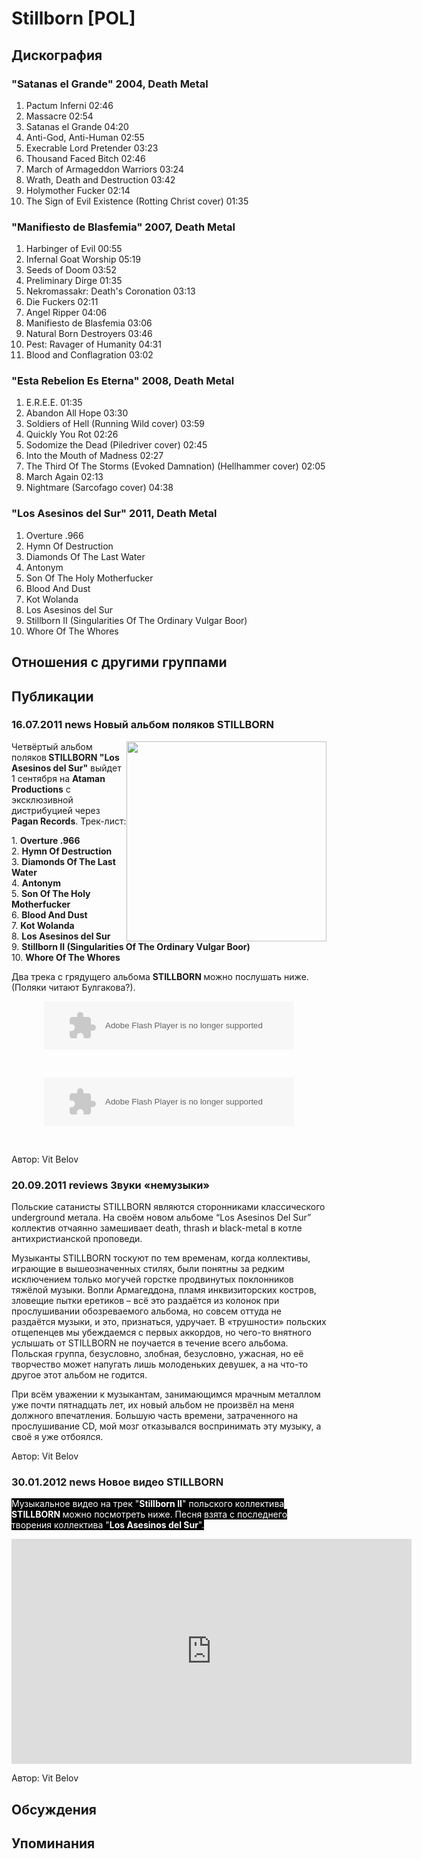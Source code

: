 # Stillborn [POL]



## Дискография

### "Satanas el Grande" 2004, Death Metal

1. Pactum Inferni  02:46   
2. Massacre  02:54  
3. Satanas el Grande  04:20  
4. Anti-God, Anti-Human  02:55   
5. Execrable Lord Pretender  03:23   
6. Thousand Faced Bitch  02:46  
7. March of Armageddon Warriors  03:24 
8. Wrath, Death and Destruction  03:42 
9. Holymother Fucker  02:14
10. The Sign of Evil Existence (Rotting Christ cover)  01:35 

### "Manifiesto de Blasfemia" 2007, Death Metal

1. Harbinger of Evil  00:55    
2. Infernal Goat Worship  05:19  
3. Seeds of Doom  03:52   
4. Preliminary Dirge  01:35   
5. Nekromassakr: Death's Coronation  03:13  
6. Die Fuckers  02:11   
7. Angel Ripper  04:06 
8. Manifiesto de Blasfemia  03:06  
9. Natural Born Destroyers  03:46 
10. Pest: Ravager of Humanity  04:31  
11. Blood and Conflagration  03:02    

### "Esta Rebelion Es Eterna" 2008, Death Metal

1. E.R.E.E.  01:35    
2. Abandon All Hope  03:30   
3. Soldiers of Hell (Running Wild cover)  03:59   
4. Quickly You Rot  02:26   
5. Sodomize the Dead (Piledriver cover)  02:45   
6. Into the Mouth of Madness  02:27   
7. The Third Of The Storms (Evoked Damnation) (Hellhammer cover)  02:05  
8. March Again  02:13  
9. Nightmare (Sarcofago cover)  04:38 

### "Los Asesinos del Sur" 2011, Death Metal

1. Overture .966
2. Hymn Of Destruction
3. Diamonds Of The Last Water
4. Antonym
5. Son Of The Holy Motherfucker
6. Blood And Dust
7. Kot Wolanda
8. Los Asesinos del Sur
9. Stillborn II (Singularities Of The Ordinary Vulgar Boor)
10. Whore Of The Whores


## Отношения с другими группами


## Публикации

### 16.07.2011 news Новый альбом поляков STILLBORN

<P><IMG height=320 alt="" hspace=0 src="/images/news_rus/2011.07/20175.jpg" width=320 align=right border=0>Четвёртый альбом поляков<STRONG> STILLBORN "Los Asesinos del Sur"</STRONG> выйдет 1 сентября на <STRONG>Ataman Productions</STRONG> с эксклюзивной дистрибуцией через <STRONG>Pagan Records</STRONG>. Трек-лист:</P>
<P>1. <STRONG>Overture .966</STRONG><BR>2. <STRONG>Hymn Of Destruction</STRONG><BR>3. <STRONG>Diamonds Of The Last Water</STRONG><BR>4. <STRONG>Antonym<BR></STRONG>5. <STRONG>Son Of The Holy Motherfucker</STRONG><BR>6. <STRONG>Blood And Dust<BR></STRONG>7. <STRONG>Kot Wolanda</STRONG><BR>8. <STRONG>Los Asesinos del Sur</STRONG><BR>9. <STRONG>Stillborn II (Singularities Of The Ordinary Vulgar Boor)<BR></STRONG>10. <STRONG>Whore Of The Whores</STRONG></P>
<P>Два трека с грядущего альбома <STRONG>STILLBORN </STRONG>можно послушать ниже. (Поляки читают Булгакова?).</P>
<P>
<CENTER>
<DIV><EMBED id=FlashDiv style="DISPLAY: inline" src=http://www.myspace.com/music/song-embed?songid=83000149&getSwf=true width=400 height=77 type=application/x-shockwave-flash quality="high" wmode="transparent" FlashVars="songId=83000149&pid=-4641440623505656350" AllowScriptAccess="always"> 
<P><A href="http://www.myspace.com/music" target=_blank></A>&nbsp;</P></DIV>
<P></P>
<P>
<CENTER>
<DIV><EMBED id=FlashDiv style="DISPLAY: inline" src=http://www.myspace.com/music/song-embed?songid=83000126&getSwf=true width=400 height=77 type=application/x-shockwave-flash quality="high" wmode="transparent" FlashVars="songId=83000126&pid=-4641440623505656350" AllowScriptAccess="always"> 
<P><A href="http://www.myspace.com/music" target=_blank></A>&nbsp;</P></DIV>
<P></P></CENTER></CENTER>
Автор: Vit Belov

### 20.09.2011 reviews Звуки «немузыки»

<P>Польские сатанисты STILLBORN являются сторонниками классического underground метала. На своём новом альбоме “Los Asesinos Del Sur” коллектив отчаянно замешивает death, thrash и black-metal в котле антихристианской проповеди.</P>
<P>Музыканты STILLBORN тоскуют по тем временам, когда коллективы, играющие в вышеозначенных стилях, были понятны за редким исключением только могучей горстке продвинутых поклонников тяжёлой музыки. Вопли Армагеддона, пламя инквизиторских костров, зловещие пытки еретиков – всё это раздаётся из колонок при прослушивании обозреваемого альбома, но совсем оттуда не раздаётся музыки, и это, признаться, удручает. В «трушности» польских отщепенцев мы убеждаемся с первых аккордов, но чего-то внятного услышать от STILLBORN не поучается в течение всего альбома. Польская группа, безусловно, злобная, безусловно, ужасная, но её творчество может напугать лишь молоденьких девушек, а на что-то другое этот альбом не годится.</P>
<P>При всём уважении к музыкантам, занимающимся мрачным металлом уже почти пятнадцать лет, их новый альбом не произвёл на меня должного впечатления. Большую часть времени, затраченного на прослушивание CD, мой мозг отказывался воспринимать эту музыку, а своё я уже отбоялся.</P>
Автор: Vit Belov

### 30.01.2012 news Новое видео STILLBORN

<P><FONT style="BACKGROUND-COLOR: #000000" color=#ffffff>Музыкальное видео на трек "<STRONG>Stillborn II</STRONG>" польского коллектива <STRONG>STILLBORN </STRONG>можно посмотреть ниже. Песня взята с последнего творения коллектива "<STRONG>Los Asesinos del Sur</STRONG>".</FONT></P>
<P><FONT style="BACKGROUND-COLOR: #000000" color=#ffffff></FONT>
<CENTER><IFRAME src="http://www.youtube.com/embed/RR_rOf5kfXc?feature=player_embedded" frameBorder=0 width=640 height=360 allowfullscreen></IFRAME>
<P></P></CENTER>
Автор: Vit Belov


## Обсуждения


## Упоминания

